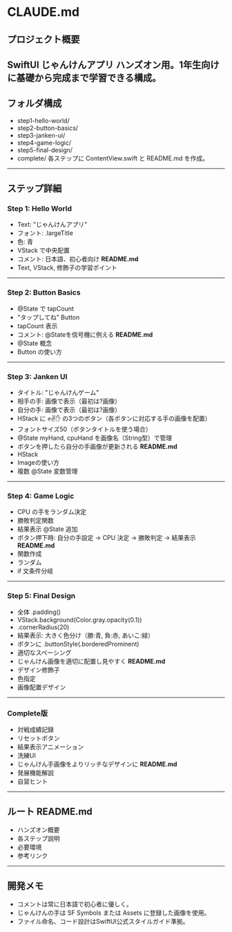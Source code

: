 # CLAUDE.md
## プロジェクト概要
SwiftUI じゃんけんアプリ ハンズオン用。1年生向けに基礎から完成まで学習できる構成。
---
## フォルダ構成
- step1-hello-world/
- step2-button-basics/
- step3-janken-ui/
- step4-game-logic/
- step5-final-design/
- complete/
各ステップに ContentView.swift と README.md を作成。
---
## ステップ詳細
### Step 1: Hello World
- Text: "じゃんけんアプリ"
- フォント: .largeTitle
- 色: 青
- VStack で中央配置
- コメント: 日本語、初心者向け
**README.md**
- Text, VStack, 修飾子の学習ポイント
---
### Step 2: Button Basics
- @State で tapCount
- "タップしてね" Button
- tapCount 表示
- コメント: @Stateを信号機に例える
**README.md**
- @State 概念
- Button の使い方
---
### Step 3: Janken UI
- タイトル: "じゃんけんゲーム"
- 相手の手: 画像で表示（最初は?画像）
- 自分の手: 画像で表示（最初は?画像）
- HStack に ✊✌️✋ の3つのボタン（各ボタンに対応する手の画像を配置）
- フォントサイズ50（ボタンタイトルを使う場合）
- @State myHand, cpuHand を画像名（String型）で管理
- ボタンを押したら自分の手画像が更新される
**README.md**
- HStack
- Imageの使い方
- 複数 @State 変数管理
---
### Step 4: Game Logic
- CPU の手をランダム決定
- 勝敗判定関数
- 結果表示 @State 追加
- ボタン押下時: 自分の手設定 → CPU 決定 → 勝敗判定 → 結果表示
**README.md**
- 関数作成
- ランダム
- if 文条件分岐
---
### Step 5: Final Design
- 全体 .padding()
- VStack.background(Color.gray.opacity(0.1))
- .cornerRadius(20)
- 結果表示: 大きく色分け（勝:青, 負:赤, あいこ:緑）
- ボタンに .buttonStyle(.borderedProminent)
- 適切なスペーシング
- じゃんけん画像を適切に配置し見やすく
**README.md**
- デザイン修飾子
- 色指定
- 画像配置デザイン
---
### Complete版
- 対戦成績記録
- リセットボタン
- 結果表示アニメーション
- 洗練UI
- じゃんけん手画像をよりリッチなデザインに
**README.md**
- 発展機能解説
- 自習ヒント
---
## ルート README.md
- ハンズオン概要
- 各ステップ説明
- 必要環境
- 参考リンク
---
## 開発メモ
- コメントは常に日本語で初心者に優しく。
- じゃんけんの手は SF Symbols または Assets に登録した画像を使用。
- ファイル命名、コード設計はSwiftUI公式スタイルガイド準拠。